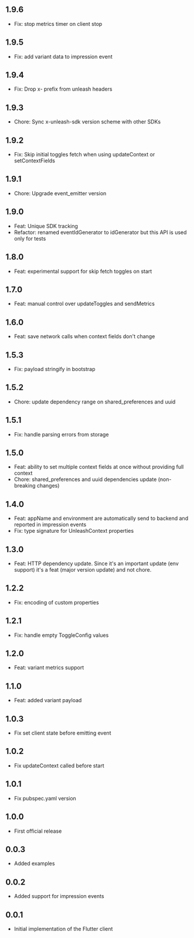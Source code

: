 ## 1.9.6

* Fix: stop metrics timer on client stop

## 1.9.5

* Fix: add variant data to impression event

## 1.9.4

* Fix: Drop x- prefix from unleash headers

## 1.9.3

* Chore: Sync x-unleash-sdk version scheme with other SDKs

## 1.9.2

* Fix: Skip initial toggles fetch when using updateContext or setContextFields

## 1.9.1

* Chore: Upgrade event_emitter version

## 1.9.0

* Feat: Unique SDK tracking
* Refactor: renamed eventIdGenerator to idGenerator but this API is used only for tests

## 1.8.0

* Feat: experimental support for skip fetch toggles on start

## 1.7.0

* Feat: manual control over updateToggles and sendMetrics


## 1.6.0

* Feat: save network calls when context fields don't change

## 1.5.3

* Fix: payload stringify in bootstrap

## 1.5.2

* Chore: update dependency range on shared_preferences and uuid

## 1.5.1

* Fix: handle parsing errors from storage

## 1.5.0

* Feat: ability to set multiple context fields at once without providing full context
* Chore: shared_preferences and uuid dependencies update (non-breaking changes)

## 1.4.0

* Feat: appName and environment are automatically send to backend and reported in impression events 
* Fix: type signature for UnleashContext properties

## 1.3.0

* Feat: HTTP dependency update. Since it's an important update (env support) it's a feat (major version update) and not chore. 

## 1.2.2

* Fix: encoding of custom properties

## 1.2.1

* Fix: handle empty ToggleConfig values

## 1.2.0

* Feat: variant metrics support

## 1.1.0

* Feat: added variant payload

## 1.0.3

* Fix set client state before emitting event

## 1.0.2

* Fix updateContext called before start

## 1.0.1

* Fix pubspec.yaml version 

## 1.0.0

* First official release

## 0.0.3

* Added examples

## 0.0.2

* Added support for impression events

## 0.0.1

* Initial implementation of the Flutter client
